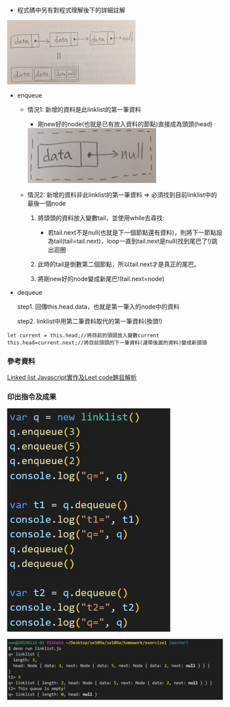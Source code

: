 * 程式碼中另有對程式理解後下的詳細註解

<img src="https://github.com/ayd0122344/se109a/blob/master/homework/exercise1/linklist.jpg" width=300/>

* enqueue

  * 情況1: 新增的資料是此linklist的第一筆資料
  
    * 剛new好的node(也就是已有放入資料的節點)直接成為頭頭(head)
    
    <img src="https://github.com/ayd0122344/se109a/blob/master/homework/exercise1/newnode.jpg" width=300/>
  
  * 情況2: 新增的資料非此linklist的第一筆資料 => 必須找到目前linklist中的最後一個node

    1. 將頭頭的資料放入變數tail，並使用while去尋找: 
    
       * 若tail.next不是null(也就是下一個節點還有資料)，則將下一節點設為tail(tail=tail.next)，loop一直到tail.next是null(找到尾巴了!)跳出迴圈
    
    2. 此時的tail是倒數第二個節點，所以tail.next才是真正的尾巴。
    
    3. 將剛new好的node變成新尾巴!(tail.next=node)
    
* dequeue

  step1. 回傳this.head.data，也就是第一筆入的node中的資料
  
  step2. linklist中用第二筆資料取代的第一筆資料(換頭!)

```
let current = this.head;//將目前的頭頭放入變數current
this.head=current.next;//將目前頭頭的下一筆資料(連帶後面的資料)變成新頭頭
```
  
  
### 參考資料

[Linked list Javascript實作及Leet code題目解析](https://medium.com/@nchuuu/linked-list-es6-javascript%E5%AF%A6%E4%BD%9C%E5%8F%8Aleet-code%E9%A1%8C%E7%9B%AE%E8%A7%A3%E6%9E%90-4afcd9a67b3d)

### 印出指令及成果

![](https://github.com/ayd0122344/se109a/blob/master/homework/exercise1/instruction.jpg)

![](https://github.com/ayd0122344/se109a/blob/master/homework/exercise1/result.jpg)
